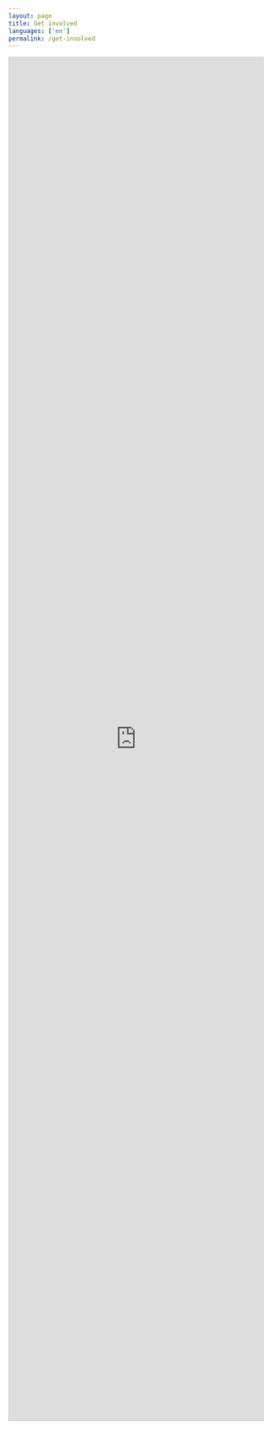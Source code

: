 ```yaml
---
layout: page
title: Get involved
languages: ['en']
permalink: /get-involved
---
```


<iframe class="airtable-embed" src="https://airtable.com/embed/appJrthJnZ1Jc47Lo/pagHm2D1afp1gJMw4/form" frameborder="0" onmousewheel="" width="100%" height="2700px" style="background: transparent; border: 1px solid #ccc;"></iframe>